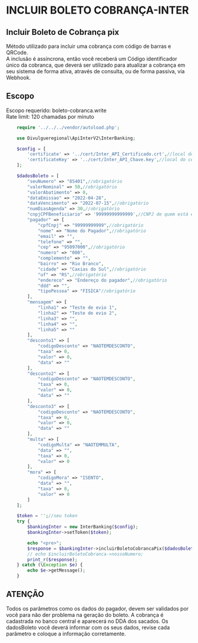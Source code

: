 # INCLUIR BOLETO COBRANÇA-INTER

## Incluir Boleto de Cobrança pix

Método utilizado para incluir uma cobrança com código de barras e QRCode.<br>
A inclusão é assíncrona, então você receberá um Código identificador único da cobranca, que deverá ser utilizado para atualizar a cobrança em seu sistema de forma ativa, através de consulta, ou de forma passiva, via Webhook.

## Escopo

Escopo requerido: boleto-cobranca.write<br>
Rate limit: 120 chamadas por minuto

```php
    require '../../../vendor/autoload.php';

    use Divulgueregional\ApiInterV2\InterBanking;

    $config = [
        'certificate' => '../cert/Inter_API_Certificado.crt',//local do certificado crt
        'certificateKey' => '../cert/Inter_API_Chave.key',//local do certificado key
    ];

    $dadosBoleto = [
        "seuNumero" => "85401",//obrigatório
        "valorNominal" => 50,//obrigatório
        "valorAbatimento" => 0,
        "dataEmissao" => "2022-04-28",
        "dataVencimento" => "2022-07-15",//obrigatório
        "numDiasAgenda" => 30,//obrigatório
        "cnpjCPFBeneficiario" => '99999999999999',//CNPJ de quem está emitindo o boleto
        "pagador" => [
            "cpfCnpj" => "99999999999",//obrigatório
            "nome" => "Nome do Pagador",//obrigatório
            "email" => "",
            "telefone" => "",
            "cep" => "95097000",//obrigatório
            "numero" => "000",
            "complemento" => "",
            "bairro" => "Rio Branco",
            "cidade" => "Caxias do Sul",//obrigatório
            "uf" => "RS",//obrigatório
            "endereco" => "Endereço do pagador",//obrigatório
            "ddd" => "",
            "tipoPessoa" => "FISICA"//obrigatório
        ],
        "mensagem" => [
            "linha1" => "Teste de evio 1",
            "linha2" => "Teste de evio 2",
            "linha3" => "",
            "linha4" => "",
            "linha5" => ""
        ],
        "desconto1" => [
            "codigoDesconto" => "NAOTEMDESCONTO",
            "taxa" => 0,
            "valor" => 0,
            "data" => ""
        ],
        "desconto2" => [
            "codigoDesconto" => "NAOTEMDESCONTO",
            "taxa" => 0,
            "valor" => 0,
            "data" => ""
        ],
        "desconto3" => [
            "codigoDesconto" => "NAOTEMDESCONTO",
            "taxa" => 0,
            "valor" => 0,
            "data" => ""
        ],
        "multa" => [
            "codigoMulta" => "NAOTEMMULTA",
            "data" => "",
            "taxa" => 0,
            "valor" => 0
        ],
        "mora" => [
            "codigoMora" => "ISENTO",
            "data" => "",
            "taxa" => 0,
            "valor" => 0
        ]
    ];

    $token = '';//seu token
    try {
        $bankingInter = new InterBanking($config);
        $bankingInter->setToken($token);

        echo "<pre>";
        $response = $bankingInter->incluirBoletoCobrancaPix($dadosBoleto);
        // echo $incluirBoletoCobranca->nossoNumero;
        print_r($response);
    } catch (\Exception $e) {
        echo $e->getMessage();
    }
```

## ATENÇÃO

Todos os parâmetros como os dados do pagador, devem ser validados por você para não der problema na geração do boleto. A cobrança é cadastrada no banco central e aparecerá no DDA dos sacados. Os dadosBoleto você deverá informar com os seus dados, revise cada parâmetro e coloque a informação corretamente.
